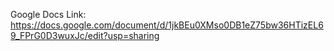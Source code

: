 Google Docs Link:
https://docs.google.com/document/d/1jkBEu0XMso0DB1eZ75bw36HTizEL69_FPrG0D3wuxJc/edit?usp=sharing
